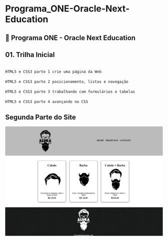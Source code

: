 # Programa_ONE-Oracle-Next-Education

## :rocket: Programa ONE - Oracle Next Education

## 01. Trilha Inicial

```

HTML5 e CSS3 parte 1 crie uma página da Web

HTML5 e CSS3 parte 2 posicionamento, listas e navegação

HTML5 e CSS3 parte 3 trabalhando com formulários e tabelas

HTML5 e CSS3 parte 4 avançando no CSS

```
## Segunda Parte do Site

![imagem](https://github.com/victorsantanna/Programa_ONE-Oracle-Next-Education/blob/6d27ed11579f165d653b908a2de3032279864a28/Captura%20da%20Web_30-11-2022_21491_127.0.0.1.jpeg)
